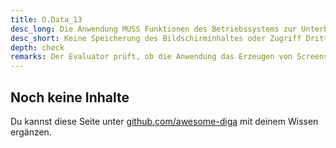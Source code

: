 ```yaml
---
title: O.Data_13
desc_long: Die Anwendung MUSS Funktionen des Betriebssystems zur Unterbindung der Anzeige sensibler Daten und des Zugriffs für Dritte und der Speicherung des Bildschirms (z. B. Screenshots und Anzeigen für das App-Switching) nutzen.
desc_short: Keine Speicherung des Bildschirminhaltes oder Zugriff Dritter bei Anzeige sensibler Daten.
depth: check
remarks: Der Evaluator prüft, ob die Anwendung das Erzeugen von Screenshots verbietet. Dies umfasst sowohl das aktive, als auch das passive Erzeugen von Screenshots wie es beispielsweise für die Vorschau im Task-Manager durchgeführt wird. Der Evaluator prüft außerdem, ob sensible Daten nicht länger als notwendig in der Anwendung angezeigt werden. Das Restrisiko der Anzeige sensibler Daten wird in der Risikobewertung berücksichtigt.
---
```


## Noch keine Inhalte

Du kannst diese Seite unter [github.com/awesome-diga](https://github.com/awesome-diga/tr-faq) mit deinem Wissen ergänzen.

